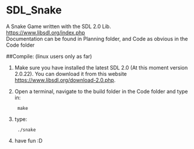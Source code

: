 # SDL_Snake
A Snake Game written with the SDL 2.0 Lib. <https://www.libsdl.org/index.php> <br>
Documentation can be found in Planning folder, and Code as obvious in the Code folder

##Compile:
(linux users only as far)

1. Make sure you have installed the latest SDL 2.0 (At this moment version 2.0.22). You can download it from this website <https://www.libsdl.org/download-2.0.php>.
2. Open a terminal, navigate to the build folder in the Code folder and type in:
        
        make

3. type:
 
        ./snake

4. have fun :D

